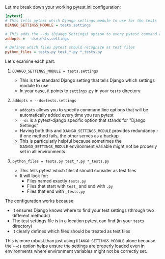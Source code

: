 Let me break down your working pytest.ini configuration:

```ini
[pytest]
# This tells pytest which Django settings module to use for the tests
DJANGO_SETTINGS_MODULE = tests.settings

# This adds the --ds (Django Settings) option to every pytest command automatically
addopts = --ds=tests.settings

# Defines which files pytest should recognize as test files
python_files = tests.py test_*.py *_tests.py
```

Let's examine each part:

1. `DJANGO_SETTINGS_MODULE = tests.settings`
   - This is the standard Django setting that tells Django which settings module to use
   - In your case, it points to `settings.py` in your `tests` directory

2. `addopts = --ds=tests.settings`
   - `addopts` allows you to specify command line options that will be automatically added every time you run pytest
   - `--ds` is a pytest-django specific option that stands for "Django Settings"
   - Having both this and `DJANGO_SETTINGS_MODULE` provides redundancy - if one method fails, the other serves as a backup
   - This is particularly helpful because sometimes the `DJANGO_SETTINGS_MODULE` environment variable might not be properly set in all environments

3. `python_files = tests.py test_*.py *_tests.py`
   - This tells pytest which files it should consider as test files
   - It will look for:
     - Files named exactly `tests.py`
     - Files that start with `test_` and end with `.py`
     - Files that end with `_tests.py`

The configuration works because:
- It ensures Django knows where to find your test settings (through two different methods)
- The test settings file is in a location pytest can find (in your `tests` directory)
- It clearly defines which files should be treated as test files

This is more robust than just using `DJANGO_SETTINGS_MODULE` alone because the `--ds` option helps ensure the settings are properly loaded even in environments where environment variables might not be correctly set.